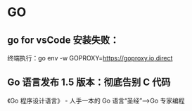 # GO

## go for vsCode 安装失败：

终端执行：go env -w GOPROXY=https://goproxy.io,direct

## Go 语言发布 1.5 版本：彻底告别 C 代码

《Go 程序设计语言》 - 人手一本的 Go 语言“圣经”-->Go 专家编程
